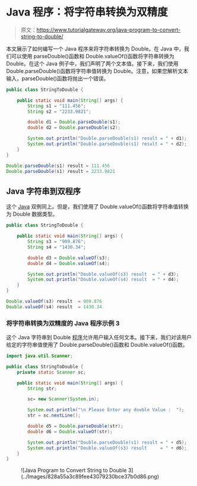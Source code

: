 # Java 程序：将字符串转换为双精度

> 原文：<https://www.tutorialgateway.org/java-program-to-convert-string-to-double/>

本文展示了如何编写一个 Java 程序来将字符串转换为 Double。在 Java 中，我们可以使用 parseDouble()函数和 Double.valueOf()函数将字符串转换为 Double。在这个 Java 例子中，我们声明了两个文本值。接下来，我们使用 Double.parseDouble()函数将字符串值转换为 Double。注意，如果您解析文本输入，parseDouble()函数将抛出一个错误。

```java
public class StringToDouble {

	public static void main(String[] args) {
		String s1 = "111.456";
		String s2 = "2233.9821";

		double d1 = Double.parseDouble(s1);
		double d2 = Double.parseDouble(s2);

		System.out.println("Double.parseDouble(s1) result = " + d1);
		System.out.println("Double.parseDouble(s1) result = " + d2);
	}
}
```

```java
Double.parseDouble(s1) result = 111.456
Double.parseDouble(s1) result = 2233.9821
```

## Java 字符串到双程序

这个 [Java](https://www.tutorialgateway.org/java-tutorial/) 双例同上。但是，我们使用了 Double.valueOf()函数将字符串值转换为 Double 数据类型。

```java
public class StringToDouble {

	public static void main(String[] args) {
		String s3 = "909.876";
		String s4 = "1430.34";

		double d3 = Double.valueOf(s3);
		double d4 = Double.valueOf(s4);

		System.out.println("Double.valueOf(s3) result  = " + d3);
		System.out.println("Double.valueOf(s4) result  = " + d4);
	}
}
```

```java
Double.valueOf(s3) result  = 909.876
Double.valueOf(s4) result  = 1430.34
```

### 将字符串转换为双精度的 Java 程序示例 3

这个 Java 字符串到 Double [程序](https://www.tutorialgateway.org/learn-java-programs/)允许用户输入任何文本。接下来，我们对该用户给定的字符串值使用了 Double.parseDouble()函数和 Double.valueOf()函数。

```java
import java.util.Scanner;

public class StringToDouble {
	private static Scanner sc;

	public static void main(String[] args) {
		String str;

		sc= new Scanner(System.in);

		System.out.println("\n Please Enter any double Value :  ");
		str = sc.nextLine();

		double d5 = Double.parseDouble(str);
		double d6 = Double.valueOf(str);

		System.out.println("Double.parseDouble(s1) result = " + d5);
		System.out.println("Double.valueOf(s3) result     = " + d6);
	}
}
```

<figure class="wp-block-image size-large">![Java Program to Convert String to Double 3](../Images/828a55a3c89fee43079230bce37b0d86.png)</figure>